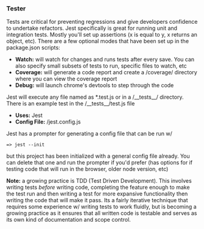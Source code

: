 ### Tester

Tests are critical for preventing regressions and give developers confidence to undertake refactors.  Jest specifically is great for running unit and integration tests.  Mostly you'll set up assertions (x is equal to y, x returns an object, etc).  There are a few optional modes that have been set up in the package.json scripts:

* **Watch:** will watch for changes and runs tests after every save.  You can also specify small subsets of tests to run, specific files to watch, etc
* **Coverage:** will generate a code report and create a /coverage/ directory where you can view the coverage report
* **Debug:** will launch chrome's devtools to step through the code

Jest will execute any file named as *.test.js or in a /\_\_tests\_\_/ directory.  There is an example test in the /\_\_tests\_\_/test.js file 

* **Uses:** Jest
* **Config File:** /jest.config.js

Jest has a prompter for generating a config file that can be run w/
```
=> jest --init
```
but this project has been initialized with a general config file already.  You can delete that one and run the prompter if you'd prefer (has options for if testing code that will run in the browser, older node version, etc)

**Note:** a growing practice is TDD (Test Driven Development).  This involves writing tests *before* writing code, completing the feature enough to make the test run and then writing a test for more expansive functionality then writing the code that will make it pass.  Its a fairly iterative technique that requires some experience w/ writing tests to work fluidly, but is becoming a growing practice as it ensures that all written code is testable and serves as its own kind of documentation and scope control.